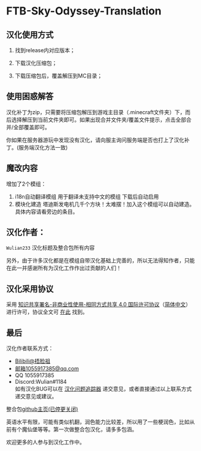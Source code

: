 # FTB-Sky-Odyssey-Translation

## 汉化使用方式
 1. 找到release内对应版本；

 2. 下载汉化压缩包；

 3. 下载压缩包后，覆盖解压到MC目录；

## 使用困惑解答
汉化补丁为zip，只需要将压缩包解压到游戏主目录（.minecraft文件夹）下，而后选择解压到当前文件夹即可。如果出现合并文件夹/覆盖文件提示，点击全部合并/全部覆盖即可。

你如果在服务器游玩中发现没有汉化，请向服主询问服务端是否也打上了汉化补丁。(服务端汉化方法一致)

## 魔改内容 

增加了2个模组：
 1. i18n自动翻译模组 用于翻译未支持中文的模组 下载后自动启用
 2. 模块化建造 塔迪斯发电机几千个方块！太难摆！加入这个模组可以自动建造。具体内容请看旁边的条目。

## 汉化作者：

`Wulian233` 汉化标题及整合包所有内容

另外，由于许多汉化都是在模组自带汉化基础上完善的，所以无法得知作者，只能在此一并感谢所有为汉化工作作出过贡献的人们！

## 汉化采用协议
采用 [知识共享署名-非商业性使用-相同方式共享 4.0 国际许可协议](https://creativecommons.org/licenses/by-nc-sa/4.0/)（[简体中文](https://creativecommons.org/licenses/by-nc-sa/4.0/deed.zh)）进行许可，协议全文可 [在此](./license) 找到。<br>

## 最后

汉化作者联系方式：
- [Bilibili@捂脸祖](https://m.bilibili.com/space/449728222/)
- 邮箱1055917385@qq.com
- QQ 1055917385
- Discord:Wulian#1184<br>
如有汉化BUG可以在 [汉化问题追踪器](https://github.com/Wulian233/FTB-Sky-Odyssey-Translation/issues) 递交意见，或者直接通过以上联系方式递交意见或建议。<br>

整合包[github主页(已停更关闭)](https://github.com/FTBTeam/FTB-Sky-Odyssey/)<br>

英语水平有限，可能有类似机翻，润色能力比较差，所以用了一些梗润色，比如从前有个魔仙堡等等。第一次做整合包汉化，请多多包涵。

欢迎更多的人参与到汉化工作中。